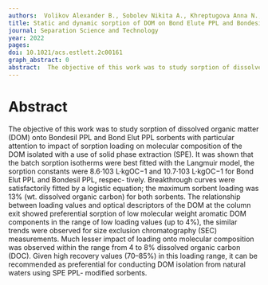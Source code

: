 ```yaml
---
authors:  Volikov Alexander B., Sobolev Nikita A., Khreptugova Anna N., Perminova Irina V.
title: Static and dynamic sorption of DOM on Bond Elute PPL and Bondesil PPL sorbents:\ physical-chemical characteristics
journal: Separation Science and Technology
year: 2022
pages:  
doi: 10.1021/acs.estlett.2c00161
graph_abstract: 0
abstract:  The objective of this work was to study sorption of dissolved organic matter (DOM) onto Bondesil PPL and Bond Elut PPL sorbents with particular attention to impact of sorption loading on molecular composition of the DOM isolated with a use of solid phase extraction (SPE). It was shown that the batch sorption isotherms were best fitted with the Langmuir model, the sorption constants were 8.6·103 L·kgOC−1 and 10.7·103 L·kgOC−1 for Bond Elut PPL and Bondesil PPL, respec- tively. Breakthrough curves were satisfactorily fitted by a logistic equation; the maximum sorbent loading was 13% (wt. dissolved organic carbon) for both sorbents. The relationship between loading values and optical descriptors of the DOM at the column exit showed preferential sorption of low molecular weight aromatic DOM components in the range of low loading values (up to 4%), the similar trends were observed for size exclusion chromatography (SEC) measurements. Much lesser impact of loading onto molecular composition was observed within the range from 4 to 8% dissolved organic carbon (DOC). Given high recovery values (70–85%) in this loading range, it can be recommended as preferential for conducting DOM isolation from natural waters using SPE PPL- modified sorbents.
---
```



# Abstract

The objective of this work was to study sorption of dissolved organic matter (DOM) onto Bondesil PPL and Bond Elut PPL sorbents with particular attention to impact of sorption loading on molecular composition of the DOM isolated with a use of solid phase extraction (SPE). It was shown that the batch sorption isotherms were best fitted with the Langmuir model, the sorption constants were 8.6·103 L·kgOC−1 and 10.7·103 L·kgOC−1 for Bond Elut PPL and Bondesil PPL, respec- tively. Breakthrough curves were satisfactorily fitted by a logistic equation; the maximum sorbent loading was 13% (wt. dissolved organic carbon) for both sorbents. The relationship between loading values and optical descriptors of the DOM at the column exit showed preferential sorption of low molecular weight aromatic DOM components in the range of low loading values (up to 4%), the similar trends were observed for size exclusion chromatography (SEC) measurements. Much lesser impact of loading onto molecular composition was observed within the range from 4 to 8% dissolved organic carbon (DOC). Given high recovery values (70–85%) in this loading range, it can be recommended as preferential for conducting DOM isolation from natural waters using SPE PPL- modified sorbents.
